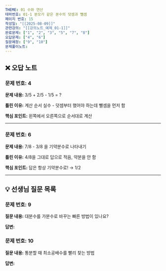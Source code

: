 ```yaml
---
THEME: 01 수와 연산
테마번호: 01-1 분모가 같은 분수의 덧셈과 뺄셈
페이지 번호: 15
작성일: "[[2025-08-09]]"
관련강의: "[[강의노트_예제_01-1]]"
완료문제: ["1", "2", "3", "5", "7", "8"]
오답문제: ["4", "6"]
질문예정: ["9", "10"]
문제풀이노트: 
---
```


## ❌ 오답 노트

### 문제 번호: 4
**문제 내용:**
3/5 + 2/5 - 1/5 = ?

**틀린 이유:**
계산 순서 실수 - 덧셈부터 했어야 하는데 뺄셈을 먼저 함

**핵심 포인트:**
왼쪽에서 오른쪽으로 순서대로 계산

---

### 문제 번호: 6
**문제 내용:**
7/8 - 3/8 을 기약분수로 나타내기

**틀린 이유:**
4/8을 그대로 답으로 적음, 약분을 안 함

**핵심 포인트:**
답은 항상 기약분수로! → 1/2

---

## 💡 선생님 질문 목록

### 문제 번호: 9
**질문 내용:**
대분수를 가분수로 바꾸는 빠른 방법이 있나요?

**답변:** 
<!-- 선생님 답변 후 기록 -->

### 문제 번호: 10
**질문 내용:**
통분할 때 최소공배수를 빨리 찾는 방법

**답변:**
<!-- 선생님 답변 후 기록 -->